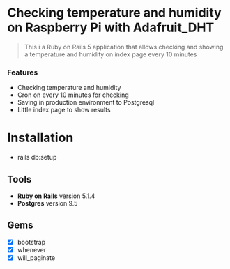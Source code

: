 # Checking temperature and humidity on Raspberry Pi with Adafruit_DHT

> This i a Ruby on Rails 5 application that allows checking and showing a temperature and humidity on index page every 10 minutes

### Features

- Checking temperature and humidity
- Cron on every 10 minutes for checking
- Saving in production environment to Postgresql
- Little index page to show results

# Installation
- rails db:setup

## Tools
 - **Ruby on Rails** version 5.1.4
 - **Postgres** version 9.5

## Gems
- [x] bootstrap
- [x] whenever
- [x] will_paginate
